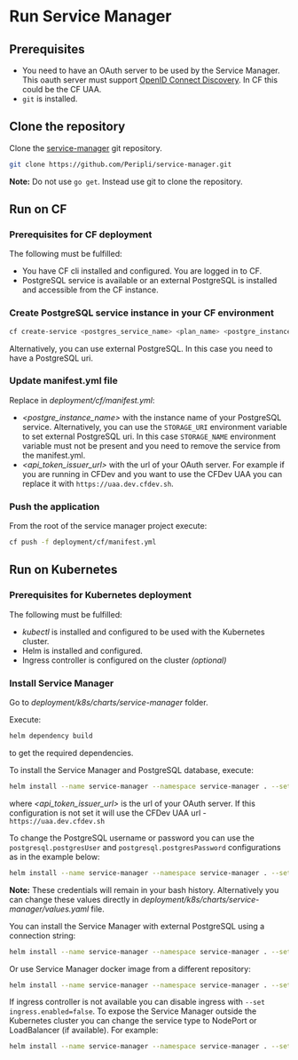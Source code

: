 # Run Service Manager

## Prerequisites

* You need to have an OAuth server to be used by the Service Manager. This oauth server must support [OpenID Connect Discovery](https://openid.net/specs/openid-connect-discovery-1_0.html). In CF this could be the CF UAA.
* `git` is installed.

## Clone the repository

Clone the [service-manager](https://github.com/Peripli/service-manager) git repository.

```sh
git clone https://github.com/Peripli/service-manager.git
```

**Note:** Do not use `go get`. Instead use git to clone the repository.

## Run on CF

### Prerequisites for CF deployment

The following must be fulfilled:

* You have CF cli installed and configured. You are logged in to CF.
* PostgreSQL service is available or an external PostgreSQL is installed and accessible from the CF instance.

### Create PostgreSQL service instance in your CF environment

```sh
cf create-service <postgres_service_name> <plan_name> <postgre_instance_name>
```

Alternatively, you can use external PostgreSQL. In this case you need to have a PostgreSQL uri.

### Update manifest.yml file

Replace in *deployment/cf/manifest.yml*:

* *<postgre_instance_name>* with the instance name of your PostgreSQL service. Alternatively, you can use the `STORAGE_URI` environment variable to set external PostgreSQL uri. In this case `STORAGE_NAME` environment variable must not be present and you need to remove the service from the manifest.yml.
* *<api_token_issuer_url>* with the url of your OAuth server. For example if you are running in CFDev and you want to use the CFDev UAA you can replace it with `https://uaa.dev.cfdev.sh`.

### Push the application

From the root of the service manager project execute:

```sh
cf push -f deployment/cf/manifest.yml
```

## Run on Kubernetes

### Prerequisites for Kubernetes deployment

The following must be fulfilled:

* *kubectl* is installed and configured to be used with the Kubernetes cluster.
* Helm is installed and configured.
* Ingress controller is configured on the cluster *(optional)*

### Install Service Manager

Go to *deployment/k8s/charts/service-manager* folder.

Execute:

```sh
helm dependency build
```

to get the required dependencies.

To install the Service Manager and PostgreSQL database, execute:

```sh
helm install --name service-manager --namespace service-manager . --set config.api.token_issuer_url=<api_token_issuer_url>
```

where *<api_token_issuer_url>* is the url of your OAuth server. If this configuration is not set it will use the CFDev UAA url - `https://uaa.dev.cfdev.sh`

To change the PostgreSQL username or password you can use the `postgresql.postgresUser` and `postgresql.postgresPassword` configurations as in the example below:

```sh
helm install --name service-manager --namespace service-manager . --set postgresql.postgresUser=<pguser> --set postgresql.postgresPassword=<pgpass>
```

**Note:** These credentials will remain in your bash history. Alternatively you can change these values directly in *deployment/k8s/charts/service-manager/values.yaml* file.

You can install the Service Manager with external PostgreSQL using a connection string:

```sh
helm install --name service-manager --namespace service-manager . --set postgresql.install=false --set externalPostgresURI=<postgresql_connection_string>
```

Or use Service Manager docker image from a different repository:

```sh
helm install --name service-manager --namespace service-manager . --set image.repository=<image_repo> --set image.tag=<image_tag>
```

If ingress controller is not available you can disable ingress with `--set ingress.enabled=false`.
To expose the Service Manager outside the Kubernetes cluster you can change the service type to NodePort or LoadBalancer (if available).
For example:

```sh
helm install --name service-manager --namespace service-manager . --set ingress.enabled=false --set service.type=NodePort
```
